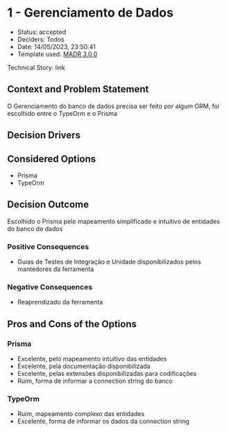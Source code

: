 # 1 - Gerenciamento de Dados

* Status: accepted <!-- optional -->
* Deciders: Todos <!-- optional -->
* Date: 14/05/2023, 23:50:41 <!-- optional -->
* Template used: [MADR 3.0.0](https://adr.github.io/madr/) <!-- optional -->

Technical Story: link <!-- optional -->

## Context and Problem Statement

O Gerenciamento do banco de dados precisa ser feito por algum ORM, foi escolhido entre o TypeOrm e o Prisma

## Decision Drivers <!-- optional -->


## Considered Options

* Prisma
* TypeOrm

## Decision Outcome

Escolhido o Prisma pelo mapeamento simplificado e intuitivo de entidades do banco de dados

### Positive Consequences <!-- optional -->

* Guias de Testes de Integração e Unidade disponibilizados pelos mantedores da ferramenta

### Negative Consequences <!-- optional -->

* Reaprendizado da ferramenta

## Pros and Cons of the Options <!-- optional -->

### Prisma

* Excelente, pelo mapeamento intuitivo das entidades
* Excelente, pela documentação disponibilizada
* Excelente, pelas extensões disponibilizadas para codificações
* Ruim, forma de informar a connection string do banco

### TypeOrm

* Ruim, mapeamento complexo das entidades
* Excelente, forma de informar os dados da connection string

<!-- markdownlint-disable-file MD013 -->